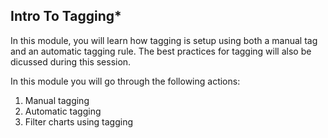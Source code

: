 ## Intro To Tagging*

In this module, you will learn how tagging is setup using both a manual tag and an automatic tagging rule. The best practices for tagging will also be dicussed during this session.

In this module you will go through the following actions:

1. Manual tagging
1. Automatic tagging
1. Filter charts using tagging

